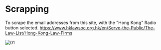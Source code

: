 # Scrapping

To scrape the email addresses from this site, with the "Hong Kong" Radio button selected.
https://www.hklawsoc.org.hk/en/Serve-the-Public/The-Law-List/Hong-Kong-Law-Firms


![01](https://user-images.githubusercontent.com/98818064/166894470-1a881cd4-3a13-4967-8f28-33d54f7ee329.png)
